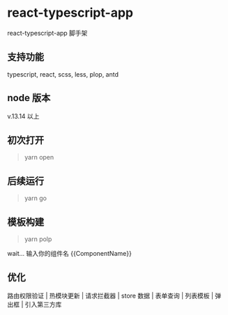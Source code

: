 # react-typescript-app

react-typescript-app 脚手架

## 支持功能

typescript, react, scss, less, plop, antd

## node 版本

v.13.14 以上

## 初次打开

> yarn open

## 后续运行

> yarn go

## 模板构建

> yarn polp

wait... 输入你的组件名 {{ComponentName}}

## 优化

路由权限验证 | 热模块更新 | 请求拦截器 | store 数据 | 表单查询 | 列表模板 | 弹出框 | 引入第三方库
